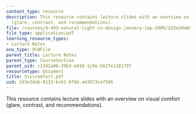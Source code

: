 ```yaml
---
content_type: resource
description: This resource contains lecture slides with an overview on visual comfort
  (glare, contrast, and recommendations).
file: /courses/4-493-natural-light-in-design-january-iap-2006/2d3e3dab0133bc618fbba43973cef566_5viscomfort.pdf
file_type: application/pdf
learning_resource_types:
- Lecture Notes
ocw_type: OCWFile
parent_title: Lecture Notes
parent_type: CourseSection
parent_uid: c1392a00-39b3-e910-1c9e-5627e1181797
resourcetype: Document
title: 5viscomfort.pdf
uid: 2d3e3dab-0133-bc61-8fbb-a43973cef566
---
```

This resource contains lecture slides with an overview on visual comfort (glare, contrast, and recommendations).

